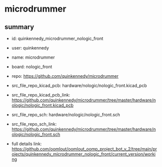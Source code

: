 # microdrummer
 
## summary 
* id: quinkennedy_microdrummer_nologic_front
* user: quinkennedy
* name: microdrummer
* board: nologic_front
* repo: https://github.com/quinkennedy/microdrummer
* src_file_repo_kicad_pcb: hardware/nologic/nologic_front.kicad_pcb
* src_file_repo_kicad_pcb_link: https://github.com/quinkennedy/microdrummer/tree/master/hardware/nologic/nologic_front.kicad_pcb


* src_file_repo_sch: hardware/nologic/nologic_front.sch
* src_file_repo_sch_link: https://github.com/quinkennedy/microdrummer/tree/master/hardware/nologic/nologic_front.sch
* full details link: https://github.com/oomlout/oomlout_oomp_project_bot_v_2/tree/main/projects/quinkennedy_microdrummer_nologic_front/current_version/working  







